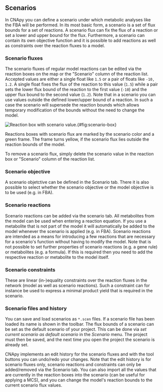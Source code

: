 ## Scenarios

In CNApy you can define a scenario under which metabolic analyses like the FBA will be performed.
In its most basic form, a scenario is a set of flux bounds for a set of reactions. A scenario flux can fix the flux of a reaction or set a lower and upper bound for the flux.
Furthermore, a scenario can contain its own objective function and it is possible to add reactions as well as constraints over the reaction fluxes to a model.

### Scenario fluxes

The scenario fluxes of regular model reactions can be edited via the reaction boxes on the map or the "Scenario" column of the reaction list.
Accepted values are either a single float like `1.5` or a pair of floats like `-10, 1.2`.
A single float fixes the flux of the reaction to this value (`1.5`) while a pair sets the lower flux bound of the reaction to the first value (`-10`) and the upper flux bound to the second value (`1.2`).
Note that in a scenario you can use values outside the defined lower/upper bound of a reaction. In such a case the scenario will supersede the reaction bounds which allows temporary modification of the bounds without the need to change the model.

![
**Reaction box with scenario value.**
](https://raw.githubusercontent.com/cnapy-org/CNApy-guide/main/content/images/scenario-box.png "Reaction box with scenario value"){#fig:scenario-box}

Reactions boxes with scenario flux are marked by the scenario color and a green frame.
The frame turns yellow, if the scenario flux lies outside the reaction bounds of the model.

To remove a scenario flux, simply delete the scenario value in the reaction box or "Scenario" column of the reaction list.

### Scenario objective

A scenario objetctive can be defined in the Scenario tab. There it is also possible to select whether the scenario objective or the model objective is to be used (e.g. in FBA).

### Scenario reactions

Scenario reactions can be added via the scenario tab. All metabolites from the model can be used when entering a reaction equation. If you use a metabolite that is not part of the model it will automatically be added to the model whenever the scenario is applied (e.g. in FBA). Scenario reactions are intended as a means for introducing a few reactions that are necessary for a scenario's function without having to modify the model. Note that is not possible to set further properties of scenario reactions (e.g. a gene rule) or metabolites (e.g. a formula). If this is required then you need to add the respective reaction or metabolite to the model itself.

### Scenario constraints

These are linear (in-)equality constraints over the reaction fluxes in the network (model as well as scenario reactions). Such a constraint can for instance be used to express a minimal product yield that is required in the scenario.

### Scenario files and history

You can save and load scenarios as `*.scen` files. If a scenario file has been loaded its name is shown in the toolbar.
The flux bounds of a scenario can be set as the default scenario of your project.
This can be done via *set current scenario as default scenario* in the *Scenario* menu.
The project must then be saved, and the next time you open the project the scenario is already set.


CNApy implements an edit history for the scenario fluxes and with the tool buttons you can undo/redo your changes. Note that the edit history is for scenario fluxes only, scenario reactions and constraints can only be added/removed via the Scenario tab.
You can also import all the values that are currently in the reaction boxes into the scenario (can be useful for applying a MCS), and you can change the model's reaction bounds to the current scenario flux values.
